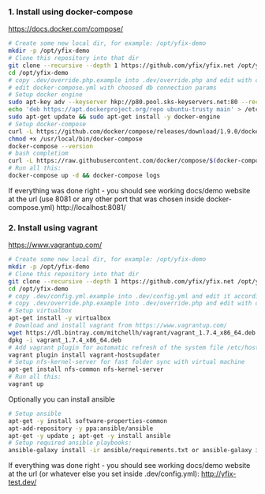 
### 1. Install using docker-compose

https://docs.docker.com/compose/

```sh
# Сreate some new local dir, for example: /opt/yfix-demo 
mkdir -p /opt/yfix-demo
# Clone this repository into that dir 
git clone --recursive --depth 1 https://github.com/yfix/yfix.net /opt/yfix-demo
cd /opt/yfix-demo
# copy .dev/override.php.example into .dev/override.php and edit with choosed db connection params
# edit docker-compose.yml with choosed db connection params
# Setup docker engine
sudo apt-key adv --keyserver hkp://p80.pool.sks-keyservers.net:80 --recv-keys 58118E89F3A912897C070ADBF76221572C52609D
echo 'deb https://apt.dockerproject.org/repo ubuntu-trusty main' > /etc/apt/sources.list.d/docker.list
sudo apt-get update && sudo apt-get install -y docker-engine
# Setup docker-compose
curl -L https://github.com/docker/compose/releases/download/1.9.0/docker-compose-`uname -s`-`uname -m` > /usr/local/bin/docker-compose
chmod +x /usr/local/bin/docker-compose
docker-compose --version
# bash completiom
curl -L https://raw.githubusercontent.com/docker/compose/$(docker-compose --version | awk 'NR==1{print $NF}')/contrib/completion/bash/docker-compose > /etc/bash_completion.d/docker-compose
# Run all this: 
docker-compose up -d && docker-compose logs
```

If everything was done right - you should see working docs/demo website at the url 
(use 8081 or any other port that was chosen inside docker-compose.yml)
http://localhost:8081/

### 2. Install using vagrant

https://www.vagrantup.com/

```sh
# Сreate some new local dir, for example: /opt/yfix-demo 
mkdir -p /opt/yfix-demo
# Clone this repository into that dir 
git clone --recursive --depth 1 https://github.com/yfix/yfix.net /opt/yfix-demo
cd /opt/yfix-demo
# copy .dev/config.yml.example into .dev/config.yml and edit it according to your needs
# copy .dev/override.php.example into .dev/override.php and edit with choosed db connection params
# Setup virtualbox 
apt-get install -y virtualbox
# Download and install vagrant from https://www.vagrantup.com/ 
wget https://dl.bintray.com/mitchellh/vagrant/vagrant_1.7.4_x86_64.deb
dpkg -i vagrant_1.7.4_x86_64.deb
# Add vagrant plugin for automatic refresh of the system file /etc/hosts 
vagrant plugin install vagrant-hostsupdater
# Setup nfs-kernel-server for fast folder sync with virtual machine 
apt-get install nfs-common nfs-kernel-server
# Run all this: 
vagrant up
```

Optionally you can install ansible

```sh
# Setup ansible 
apt-get -y install software-properties-common
apt-add-repository -y ppa:ansible/ansible
apt-get -y update ; apt-get -y install ansible
# Setup required ansible playbooks: 
ansible-galaxy install -ir ansible/requirements.txt or ansible-galaxy install -i yfix.mc
```

If everything was done right - you should see working docs/demo website at the url 
(or whatever else you set inside .dev/config.yml): 
http://yfix-test.dev/
